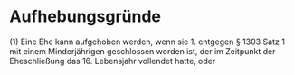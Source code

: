 # Aufhebungsgründe

(1) Eine Ehe kann aufgehoben werden, wenn sie  1.
 entgegen § 1303 Satz 1 mit einem Minderjährigen geschlossen worden ist, der im Zeitpunkt der Eheschließung das 16. Lebensjahr vollendet hatte, oder